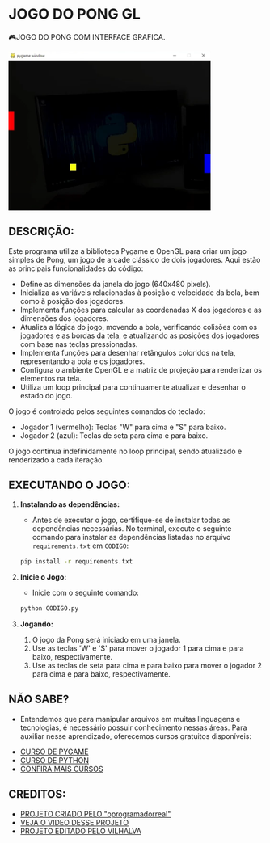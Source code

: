 # JOGO DO PONG GL
🎮JOGO DO PONG COM INTERFACE GRAFICA.

<img src="IMAGEM.png" align="center" width="400"> <br>

## DESCRIÇÃO:
Este programa utiliza a biblioteca Pygame e OpenGL para criar um jogo simples de Pong, um jogo de arcade clássico de dois jogadores. Aqui estão as principais funcionalidades do código:

- Define as dimensões da janela do jogo (640x480 pixels).
- Inicializa as variáveis relacionadas à posição e velocidade da bola, bem como à posição dos jogadores.
- Implementa funções para calcular as coordenadas X dos jogadores e as dimensões dos jogadores.
- Atualiza a lógica do jogo, movendo a bola, verificando colisões com os jogadores e as bordas da tela, e atualizando as posições dos jogadores com base nas teclas pressionadas.
- Implementa funções para desenhar retângulos coloridos na tela, representando a bola e os jogadores.
- Configura o ambiente OpenGL e a matriz de projeção para renderizar os elementos na tela.
- Utiliza um loop principal para continuamente atualizar e desenhar o estado do jogo.

O jogo é controlado pelos seguintes comandos do teclado:
- Jogador 1 (vermelho): Teclas "W" para cima e "S" para baixo.
- Jogador 2 (azul): Teclas de seta para cima e para baixo.

O jogo continua indefinidamente no loop principal, sendo atualizado e renderizado a cada iteração.

## EXECUTANDO O JOGO:
1. **Instalando as dependências:**
   - Antes de executar o jogo, certifique-se de instalar todas as dependências necessárias. No terminal, execute o seguinte comando para instalar as dependências listadas no arquivo `requirements.txt` em `CODIGO`:
   ```bash
   pip install -r requirements.txt
   ```

2. **Inicie o Jogo:**
   - Inicie com o seguinte comando:
   ```bash
   python CODIGO.py
   ```

3. **Jogando:**
   1. O jogo da Pong será iniciado em uma janela.
   2. Use as teclas 'W' e 'S' para mover o jogador 1 para cima e para baixo, respectivamente.
   3. Use as teclas de seta para cima e para baixo para mover o jogador 2 para cima e para baixo, respectivamente.

## NÃO SABE?
- Entendemos que para manipular arquivos em muitas linguagens e tecnologias, é necessário possuir conhecimento nessas áreas. Para auxiliar nesse aprendizado, oferecemos cursos gratuitos disponíveis:
* [CURSO DE PYGAME](https://github.com/VILHALVA/CURSO-DE-PYGAME)
* [CURSO DE PYTHON](https://github.com/VILHALVA/CURSO-DE-PYTHON)
* [CONFIRA MAIS CURSOS](https://github.com/VILHALVA?tab=repositories&q=+topic:CURSO)

## CREDITOS:
- [PROJETO CRIADO PELO "oprogramadorreal"](https://github.com/oprogramadorreal/Prong.py)
- [VEJA O VIDEO DESSE PROJETO](https://youtu.be/Is3q5Bbs9zA?si=a4ml_4csCqSN-omV)
- [PROJETO EDITADO PELO VILHALVA](https://github.com/VILHALVA)






